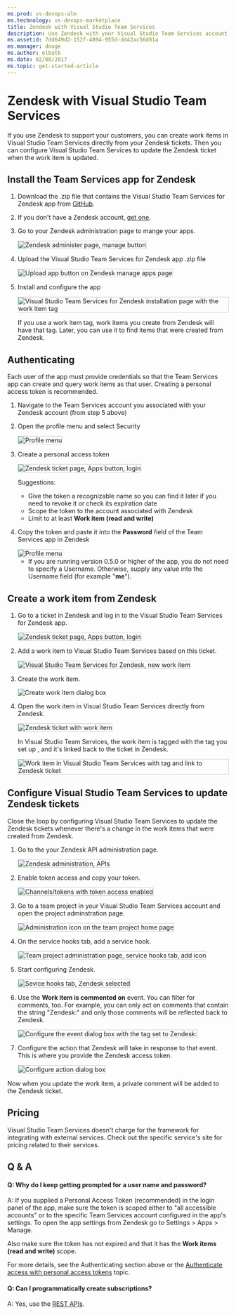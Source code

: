 ```yaml
---
ms.prod: vs-devops-alm
ms.technology: vs-devops-marketplace
title: Zendesk with Visual Studio Team Services
description: Use Zendesk with your Visual Studio Team Services account
ms.assetid: 7dd649d2-152f-4894-955d-dd42ac56d81a
ms.manager: douge
ms.author: elbatk
ms.date: 02/08/2017
ms.topic: get-started-article
---
```


# Zendesk with Visual Studio Team Services
   
If you use Zendesk to support your customers, 
you can create work items in Visual Studio Team Services directly from your Zendesk tickets.
Then you can configure Visual Studio Team Services to update the Zendesk ticket when the work item is updated.

## Install the Team Services app for Zendesk

1. Download the .zip file that contains the Visual Studio Team Services for Zendesk app from [GitHub](https://github.com/Microsoft/vsts-zendesk-app).

2. If you don't have a Zendesk account, [get one](http://zendesk.com/).

3. Go to your Zendesk administration page to mange your apps.

   <img alt="Zendesk administer page, manage button" src="./_img/zendesk/zendesk-manage-apps.png" style="border: 1px solid #CCCCCC" />

4. Upload the Visual Studio Team Services for Zendesk app .zip file

   <img alt="Upload app button on Zendesk manage apps page" src="./_img/zendesk/zendesk-upload-app.png" style="border: 1px solid #CCCCCC" />

5. Install and configure the app

   <img alt="Visual Studio Team Services for Zendesk installation page with the work item tag" src="./_img/zendesk/install.png" style="border: 1px solid #CCCCCC" />

   If you use a work item tag, work items you create from Zendesk will have that tag. Later, you can use it to find items that were created from Zendesk.

## Authenticating

Each user of the app must provide credentials so that the Team Services app can create and query work items as that user. Creating a personal access token is recommended.

1. Navigate to the Team Services account you associated with your Zendesk account (from step 5 above)

2. Open the profile menu and select Security

   <img alt="Profile menu" src="./_img/zendesk/security-on-profile-menu.png" style="border: 1px solid #CCCCCC" /> 

3. Create a personal access token
   
   <img alt="Zendesk ticket page, Apps button, login" src="./_img/zendesk/create-pat.png" style="border: 1px solid #CCCCCC" /> 

   Suggestions:

   * Give the token a recognizable name so you can find it later if you need to revoke it or check its expiration date
   * Scope the token to the account associated with Zendesk
   * Limit to at least **Work item (read and write)**

4. Copy the token and paste it into the **Password** field of the Team Services app in Zendesk

   <img alt="Profile menu" src="./_img/zendesk/login.png" style="border: 1px solid #CCCCCC" />

   * If you are running version 0.5.0 or higher of the app, you do not need to specify a Username. Otherwise, supply any value into the Username field (for example "**me**").

## Create a work item from Zendesk

1. Go to a ticket in Zendesk and log in to the Visual Studio Team Services for Zendesk app.

   <img alt="Zendesk ticket page, Apps button, login" src="./_img/zendesk/visual-studio-online-app-login.png" style="border: 1px solid #CCCCCC" />

2. Add a work item to Visual Studio Team Services based on this ticket.

   <img alt="Visual Studio Team Services for Zendesk, new work item" src="./_img/zendesk/new-work-item.png" style="border: 1px solid #CCCCCC" />

3. Create the work item.

   <img alt="Create work item dialog box" src="./_img/zendesk/create-work-item.jpg">

4. Open the work item in Visual Studio Team Services directly from Zendesk.

   <img alt="Zendesk ticket with work item" src="./_img/zendesk/ticket-with-work-item.png" style="border: 1px solid #CCCCCC" />

   In Visual Studio Team Services, the work item is tagged with the tag you set up , and it's linked back to the ticket in Zendesk.

   <img alt="Work item in Visual Studio Team Services with tag and link to Zendesk ticket" src="./_img/zendesk/work-item.png" style="border: 1px solid #CCCCCC" />

## Configure Visual Studio Team Services to update Zendesk tickets

Close the loop by configuring Visual Studio Team Services to update the Zendesk tickets whenever there's a change in the work items that were created from Zendesk.

1. Go to the your Zendesk API administration page.

   <img alt="Zendesk administration, APIs" src="./_img/zendesk/zendesk-apis.png" style="border: 1px solid #CCCCCC" />

2. Enable token access and copy your token.

   <img alt="Channels/tokens with token access enabled" src="./_img/zendesk/token-access.png" style="border: 1px solid #CCCCCC" />

3. Go to a team project in your Visual Studio Team Services account and open the project adminstration page.

   <img alt="Administration icon on the team project home page" src="./_img/admin.png" style="border: 1px solid #CCCCCC" />

4. On the service hooks tab, add a service hook.

   <img alt="Team project administration page, service hooks tab, add icon" src="./_img/zendesk/new-service-hook.png" style="border: 1px solid #CCCCCC" />

5. Start configuring Zendesk.

   <img alt="Sevice hooks tab, Zendesk selected" src="./_img/zendesk/target-service.png" style="border: 1px solid #CCCCCC" />

6. Use the **Work item is commented on** event.
You can filter for comments, too.
For example, you can only act on comments that contain the string "Zendesk:"
and only those comments will be reflected back to Zendesk.

   <img alt="Configure the event dialog box with the tag set to Zendesk:" src="./_img/zendesk/configure-event.png" style="border: 1px solid #CCCCCC" />

7. Configure the action that Zendesk will take in response to that event. This is where you provide the Zendesk access token.

   <img alt="Configure action dialog box" src="./_img/zendesk/configure-action.png" style="border: 1px solid #CCCCCC" />

Now when you update the work item, a private comment will be added to the Zendesk ticket.

## Pricing
Visual Studio Team Services doesn't charge for the framework for integrating with external services. Check out the specific service's site
for pricing related to their services. 

## Q & A

<!-- BEGINSECTION class="m-qanda" -->

#### Q:  Why do I keep getting prompted for a user name and password?

A: If you supplied a Personal Access Token (recommended) in the login panel of the app, make sure the token is scoped either to "all accessible accounts" or to the specific Team Services account configured in the app's settings. To open the app settings from Zendesk go to Settings > Apps > Manage.

Also make sure the token has not expired and that it has the **Work items (read and write)** scope.

For more details, see the Authenticating section above or the [Authenticate access with personal access tokens](https://www.visualstudio.com/docs/setup-admin/team-services/use-personal-access-tokens-to-authenticate) topic.

#### Q: Can I programmatically create subscriptions?

A: Yes, use the [REST APIs](../create-subscription.md).

<!-- ENDSECTION -->